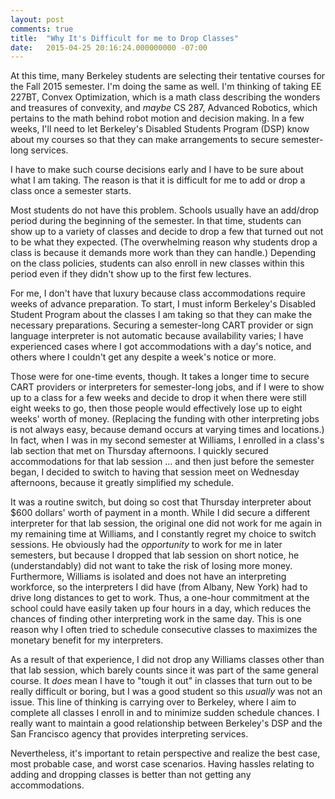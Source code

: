 ```yaml
---
layout: post
comments: true
title:  "Why It's Difficult for me to Drop Classes"
date:   2015-04-25 20:16:24.000000000 -07:00
---
```


At this time, many Berkeley students are selecting their tentative courses for the Fall 2015
semester. I'm doing the same as well. I'm thinking of taking EE 227BT, Convex Optimization, which is
a math class describing the wonders and treasures of convexity, and *maybe* CS 287, Advanced
Robotics, which pertains to the math behind robot motion and decision making. In a few weeks, I'll
need to let Berkeley's Disabled Students Program (DSP) know about my courses so that they can make
arrangements to secure semester-long services.

I have to make such course decisions early and I have to be sure about what I am taking. The reason
is that it is difficult for me to add or drop a class once a semester starts.

Most students do not have this problem. Schools usually have an add/drop period during the beginning
of the semester. In that time, students can show up to a variety of classes and decide to drop a few
that turned out not to be what they expected. (The overwhelming reason why students drop a class is
because it demands more work than they can handle.) Depending on the class policies, students can
also enroll in new classes within this period even if they didn't show up to the first few
lectures.

For me, I don't have that luxury because class accommodations require weeks of
advance preparation. To start, I must inform Berkeley's Disabled Student Program about the classes I
am taking so that they can make the necessary preparations. Securing a semester-long CART provider
or sign language interpreter is not automatic because availability varies; I have experienced cases
where I got accommodations with a day's notice, and others where I couldn't get any despite a week's
notice or more.

Those were for one-time events, though. It takes a longer time to secure CART providers or
interpreters for semester-long jobs, and if I were to show up to a class for a few weeks and decide
to drop it when there were still eight weeks to go, then those people would effectively lose up to
eight weeks' worth of money. (Replacing the funding with other interpreting jobs is not always easy,
because demand occurs at varying times and locations.) In fact, when I was in my second semester at
Williams, I enrolled in a class's lab section that met on Thursday afternoons. I quickly secured
accommodations for that lab session ... and then just before the semester began, I decided to switch
to having that session meet on Wednesday afternoons, because it greatly simplified my schedule.

It was a routine switch, but doing so cost that Thursday interpreter about $600 dollars' worth of
payment in a month. While I did secure a different interpreter for that lab session, the original
one did not work for me again in my remaining time at Williams, and I constantly regret my choice to
switch sessions. He obviously had the *opportunity* to work for me in later semesters, but
because I dropped that lab session on short notice, he (understandably) did not want to take the
risk of losing more money. Furthermore, Williams is isolated and does not have an interpreting
workforce, so the interpreters I did have (from Albany, New York) had to drive long distances to get
to work. Thus, a one-hour commitment at the school could have easily taken up four hours in a day,
which reduces the chances of finding other interpreting work in the same day. This is one reason why
I often tried to schedule consecutive classes to maximizes the monetary benefit for my
interpreters.

As a result of that experience, I did not drop any Williams classes other than that lab session,
which barely counts since it was part of the same general course. It *does* mean I have to
"tough it out" in classes that turn out to be really difficult or boring, but I was a good student
so this *usually* was not an issue. This line of thinking is carrying over to Berkeley, where
I aim to complete all classes I enroll in and to minimize sudden schedule chances. I really want to
maintain a good relationship between Berkeley's DSP and the San Francisco agency that provides
interpreting services.

Nevertheless, it's important to retain perspective and realize the best case, most probable case,
and worst case scenarios. Having hassles relating to adding and dropping classes is better than not
getting any accommodations.
